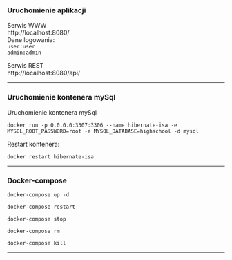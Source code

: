 ### Uruchomienie aplikacji

Serwis WWW </br>
http://localhost:8080/ </br>
Dane logowania:</br>
`user:user`</br>
`admin:admin`


Serwis REST</br>
http://localhost:8080/api/

------------------------------

### Uruchomienie kontenera mySql

Uruchomienie kontenera mySql 

`docker run -p 0.0.0.0:3307:3306 --name hibernate-isa -e MYSQL_ROOT_PASSWORD=root -e MYSQL_DATABASE=highschool -d mysql`

Restart kontenera:

`docker restart hibernate-isa `

--------------------------
### Docker-compose

`docker-compose up -d`

`docker-compose restart`

`docker-compose stop`

`docker-compose rm`

`docker-compose kill`

-------------------------

